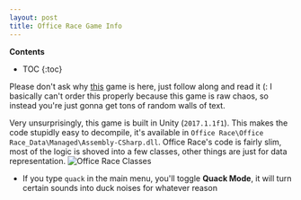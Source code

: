 ```yaml
---
layout: post
title: Office Race Game Info
---
```


**Contents**
* TOC
{:toc}

Please don't ask why [this](https://store.steampowered.com/app/867640/Office_Race/) game is here, just follow along and read it (:
I basically can't order this properly because this game is raw chaos, so instead you're just gonna get tons of random walls of text.

Very unsurprisingly, this game is built in Unity (`2017.1.1f1`). This makes the code stupidly easy to decompile, it's available in `Office Race\Office Race_Data\Managed\Assembly-CSharp.dll`.
Office Race's code is fairly slim, most of the logic is shoved into a few classes, other things are just for data representation.
<img alt="Office Race Classes" src="{{ site.baseurl }}/assets/images/OfficeRace_classes.png" loading="lazy"/>


* If you type `quack` in the main menu, you'll toggle **Quack Mode**, it will turn certain sounds into duck noises for whatever reason
